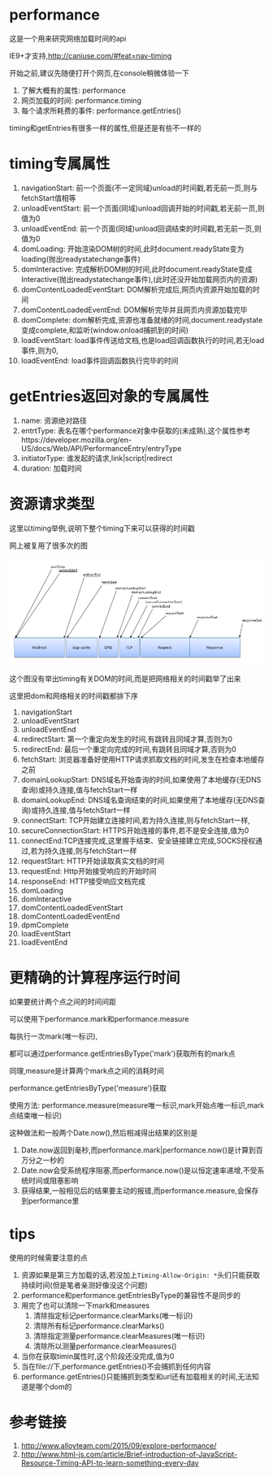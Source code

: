 # performance

这是一个用来研究网络加载时间的api

IE9+才支持,http://caniuse.com/#feat=nav-timing

开始之前,建议先随便打开个网页,在console稍微体验一下

1. 了解大概有的属性: performance
2. 网页加载的时间: performance.timing
3. 每个请求所耗费的事件: performance.getEntries()

timing和getEntries有很多一样的属性,但是还是有些不一样的

# timing专属属性

1. navigationStart: 前一个页面(不一定同域)unload的时间戳,若无前一页,则与fetchStart值相等
2. unloadEventStart: 前一个页面(同域)unload回调开始的时间戳,若无前一页,则值为0
3. unloadEventEnd: 前一个页面(同域)unload回调结束的时间戳,若无前一页,则值为0
4. domLoading: 开始渲染DOM树的时间,此时document.readyState变为loading(抛出readystatechange事件)
5. domInteractive: 完成解析DOM树的时间,此时document.readyState变成Interactive(抛出readystatechange事件),(此时还没开始加载网页内的资源)
6. domContentLoadedEventStart: DOM解析完成后,网页内资源开始加载的时间
7. domContentLoadedEventEnd: DOM解析完毕并且网页内资源加载完毕
8. domComplete: dom解析完成,资源也准备就绪的时间,document.readystate变成complete,和监听(window.onload捕抓到的时间)
9. loadEventStart: load事件传送给文档,也是load回调函数执行的时间,若无load事件,则为0,
10. loadEventEnd: load事件回调函数执行完毕的时间

# getEntries返回对象的专属属性

1. name: 资源绝对路径
2. entrtType: 表名在哪个performance对象中获取的(未成熟),这个属性参考https://developer.mozilla.org/en-US/docs/Web/API/PerformanceEntry/entryType
3. initiatorType: 谁发起的请求,link|script|redirect
4. duration: 加载时间

# 资源请求类型

这里以timing举例,说明下整个timing下来可以获得的时间戳

网上被复用了很多次的图

![时间加载](072455NuJ.png)


这个图没有举出timing有关DOM的时间,而是把网络相关的时间戳举了出来

这里把dom和网络相关的时间戳都排下序

1. navigationStart
2. unloadEventStart
3. unloadEventEnd
4. redirectStart: 第一个重定向发生的时间,有跳转且同域才算,否则为0
5. redirectEnd: 最后一个重定向完成的时间,有跳转且同域才算,否则为0
6. fetchStart: 浏览器准备好使用HTTP请求抓取文档的时间,发生在检查本地缓存之前
7. domainLookupStart: DNS域名开始查询的时间,如果使用了本地缓存(无DNS查询)或持久连接,值与fetchStart一样
8. domainLookupEnd: DNS域名查询结束的时间,如果使用了本地缓存(无DNS查询)或持久连接,值与fetchStart一样
9. connectStart: TCP开始建立连接时间,若为持久连接,则与fetchStart一样,
10. secureConnectionStart: HTTPS开始连接的事件,若不是安全连接,值为0
11. connectEnd:TCP连接完成,这里握手结束、安全链接建立完成,SOCKS授权通过,若为持久连接,则与fetchStart一样
11. requestStart: HTTP开始读取真实文档的时间
12. requestEnd: Http开始接受响应的开始时间
13. responseEnd: HTTP接受响应文档完成
14. domLoading
15. domInteractive
16. domContentLoadedEventStart
17. domContentLoadedEventEnd
18. dpmComplete
19. loadEventStart
20. loadEventEnd

# 更精确的计算程序运行时间

如果要统计两个点之间的时间间距

可以使用下performance.mark和performance.measure

每执行一次mark(唯一标识),

都可以通过performance.getEntriesByType('mark')获取所有的mark点

同理,measure是计算两个mark点之间的消耗时间

performance.getEntriesByType('measure')获取

使用方法: performance.measure(measure唯一标识,mark开始点唯一标识,mark点结束唯一标识)

这种做法和一般两个Date.now(),然后相减得出结果的区别是

1. Date.now返回到毫秒,而performance.mark|performance.now()是计算到百万分之一秒的
2. Date.now会受系统程序阻塞,而performance.now()是以恒定速率递增,不受系统时间或阻塞影响
3. 获得结果,一般相见后的结果要主动的报错,而performance.measure,会保存到performance里

# tips

使用的时候需要注意的点

1. 资源如果是第三方加载的话,若没加上`Timing-Allow-Origin: *`头们只能获取持续时间(但是笔者亲测好像没这个问题)
2. performance和performance.getEntriesByType的兼容性不是同步的
3. 用完了也可以清除一下mark和measures
    1. 清除指定标记performance.clearMarks(唯一标识)
    2. 清除所有标记performance.clearMarks()
    3. 清除指定测量performance.clearMeasures(唯一标识)
    4. 清除所以测量performance.clearMeasures()
4. 当你在获取timin属性时,这个阶段还没完成,值为0 
5. 当在file://下,performance.getEntries()不会捕抓到任何内容
6. performance.getEntries()只能捕抓到类型和url还有加载相关的时间,无法知道是哪个dom的
# 参考链接

1. http://www.alloyteam.com/2015/09/explore-performance/
2. http://www.html-js.com/article/Brief-introduction-of-JavaScript-Resource-Timing-API-to-learn-something-every-day
